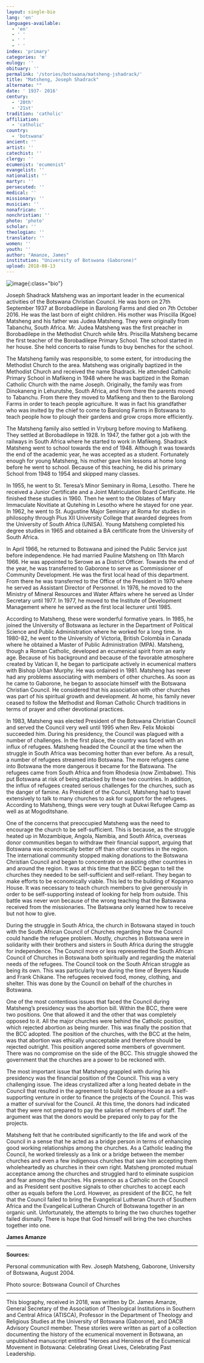 ```yaml
---
layout: single-bio
lang: 'en'
languages-available:
  - 'en'
  - ' '
  - ' '
  - ' '
index: 'primary'
categories: 'm'
eulogy: ''
obituary: ''
permalink: '/stories/botswana/matsheng-jshadrack/'
title: "Matsheng, Joseph Shadrack"
alternate: ""
date: ' 1937- 2016'
century:
  - '20th'
  - '21st'                     
tradition: 'catholic'                       
affiliation:
  - 'catholic'
country:
  - 'botswana'
ancient: ''
artist: ''
catechist: ''
clergy: ''
ecumenist: 'ecumenist'
evangelist: ''
nationalist: ''
martyr: ''
persecuted: ''
medical: ''
missionary: ''
musician: ''
nonafrican: ''
nonchristian: ''
photo: 'photo'
scholar: ''
theologian: ''
translator: ''
women: ''
youth: ''
author: "Amanze, James"
institution: "University of Botswana (Gaborone)"
upload: 2018-08-13
---
```


![image](/images/bio-pics/botswana/matsheng/matsheng.jpg){:class="bio"}


Joseph Shadrack Matsheng was an important leader in the ecumenical activities of the Botswana Christian Council. He was born on 27th September 1937 at Borobadilepe in Barolong Farms and died on 7th October 2016. He was the last born of eight children. His mother was Priscilla (Kgoe) Matsheng and his father was Judea Matsheng. They were originally from Tabanchu, South Africa. Mr. Judea Matsheng was the first preacher in Borobadilepe in the Methodist Church while Mrs. Priscilla Matsheng became the first teacher of the Borobadilepe Primary School. The school started in her house. She held concerts to raise funds to buy benches for the school.

The Matsheng family was responsible, to some extent, for introducing the Methodist Church to the area. Matsheng was originally baptized in the Methodist Church and received the name Shadrack. He attended Catholic Primary School in Mafikeng in 1948 where he was baptized in the Roman Catholic Church with the name Joseph. Originally, the family was from Dinokaneng in Lehurutshe, South Africa, and from there the parents moved to Tabanchu. From there they moved to Mafikeng and then to the Barolong Farms in order to teach people agriculture. It was in fact his grandfather who was invited by the chief to come to Barolong Farms in Botswana to teach people how to plough their gardens and grow crops more efficiently.

The Matsheng family also settled in Vryburg before moving to Mafikeng. They settled at Borobadilepe in 1928. In 1947, the father got a job with the railways in South Africa where he started to work in Mafikeng. Shadrack Matsheng went to school towards the end of 1948. Although it was towards the end of the academic year, he was accepted as a student. Fortunately enough for young Matsheng, his mother gave him lessons at home long before he went to school. Because of this teaching, he did his primary School from 1948 to 1954 and skipped many classes.

In 1955, he went to St. Teresa’s Minor Seminary in Roma, Lesotho. There he received a Junior Certificate and a Joint Matriculation Board Certificate. He finished these studies in 1960. Then he went to the Oblates of Mary Immaculate Novitiate at Qutehing in Lesotho where he stayed for one year. In 1962, he went to St. Augustine Major Seminary at Roma for studies in philosophy through Pius XII University College that awarded degrees from the University of South Africa (UNISA). Young Matsheng completed his degree studies in 1965 and obtained a BA certificate from the University of South Africa.

In April 1966, he returned to Botswana and joined the Public Service just before independence. He had married Pauline Matsheng on 11th March 1966. He was appointed to Serowe as a District Officer. Towards the end of the year, he was transferred to Gaborone to serve as Commissioner of Community Development. He was the first local head of this department. From there he was transferred to the Office of the President in 1970 where he served as Assistant Director of Personnel. In 1976, he moved to the Ministry of Mineral Resources and Water Affairs where he served as Under Secretary until 1977. In 1977, he moved to the Institute of Development Management where he served as the first local lecturer until 1985.

 According to Matsheng, these were wonderful formative years. In 1985, he joined the University of Botswana as lecturer in the Department of Political Science and Public Administration where he worked for a long time. In 1980-82, he went to the University of Victoria, British Colombia in Canada where he obtained a Master of Public Administration (MPA). Matsheng, though a Roman Catholic, developed an ecumenical spirit from an early age. Because of his background and because of the favorable atmosphere created by Vatican II, he began to participate actively in ecumenical matters with Bishop Urban Murphy. He was ordained in 1981. Matsheng has never had any problems associating with members of other churches. As soon as he came to Gaborone, he began to associate himself with the Botswana Christian Council. He considered that his association with other churches was part of his spiritual growth and development. At home, his family never ceased to follow the Methodist and Roman Catholic Church traditions in terms of prayer and other devotional practices.

 In 1983, Matsheng was elected President of the Botswana Christian Council and served the Council very well until 1995 when Rev. Felix Mokobi succeeded him. During his presidency, the Council was plagued with a number of challenges. In the first place, the country was faced with an influx of refugees. Matsheng headed the Council at the time when the struggle in South Africa was becoming hotter than ever before. As a result, a number of refugees streamed into Botswana. The more refugees came into Botswana the more dangerous it became for the Batswana. The refugees came from South Africa and from Rhodesia (now Zimbabwe). This put Botswana at risk of being attacked by these two countries. In addition, the influx of refugees created serious challenges for the churches, such as the danger of famine. As President of the Council, Matsheng had to travel extensively to talk to many churches to ask for support for the refugees. According to Matsheng, things were very tough at Dukwi Refugee Camp as well as at Mogoditshane.

 One of the concerns that preoccupied Matsheng was the need to encourage the church to be self-sufficient. This is because, as the struggle heated up in Mozambique, Angola, Namibia, and South Africa, overseas donor communities began to withdraw their financial support, arguing that Botswana was economically better off than other countries in the region. The international community stopped making donations to the Botswana Christian Council and began to concentrate on assisting other countries in and around the region. It was at this time that the BCC began to tell the churches they needed to be self-sufficient and self-reliant. They began to make efforts to be economically viable. This led to the building of Kopanyo House. It was necessary to teach church members to give generously in order to be self-supporting instead of looking for help from outside. This battle was never won because of the wrong teaching that the Batswana received from the missionaries. The Batswana only learned how to receive but not how to give.

 During the struggle in South Africa, the church in Botswana stayed in touch with the South African Council of Churches regarding how the Council could handle the refugee problem. Mostly, churches in Botswana were in solidarity with their brothers and sisters in South Africa during the struggle for independence. The Council more or less represented the South African Council of Churches in Botswana both spiritually and regarding the material needs of the refugees. The Council took on the South African struggle as being its own. This was particularly true during the time of Beyers Naude and Frank Chikane. The refugees received food, money, clothing, and shelter. This was done by the Council on behalf of the churches in Botswana.

 One of the most contentious issues that faced the Council during Matsheng’s presidency was the abortion bill. Within the BCC, there were two positions. One that allowed it and the other that was completely opposed to it. All the major churches were behind the Catholic position, which rejected abortion as being murder. This was finally the position that the BCC adopted. The position of the churches, with the BCC at the helm, was that abortion was ethically unacceptable and therefore should be rejected outright. This position angered some members of government. There was no compromise on the side of the BCC. This struggle showed the government that the churches are a power to be reckoned with.

The most important issue that Matsheng grappled with during his presidency was the financial position of the Council. This was a very challenging issue. The ideas crystallized after a long heated debate in the Council that resulted in the agreement to build Kopanyo House as a self-supporting venture in order to finance the projects of the Council. This was a matter of survival for the Council. At this time, the donors had indicated that they were not prepared to pay the salaries of members of staff. The argument was that the donors would be prepared only to pay for the projects.

 Matsheng felt that he contributed significantly to the life and work of the Council in a sense that he acted as a bridge person in terms of enhancing good working relationships among the churches. As a Catholic leading the Council, he worked tirelessly as a link or a bridge between the member churches and even a few indigenous churches that saw him accepting them wholeheartedly as churches in their own right. Matsheng promoted mutual acceptance among the churches and struggled hard to eliminate suspicion and fear among the churches. His presence as a Catholic on the Council and as President sent positive signals to other churches to accept each other as equals before the Lord. However, as president of the BCC, he felt that the Council failed to bring  the Evangelical Lutheran Church of Southern Africa and the Evangelical Lutheran Church of Botswana together in an organic unit. Unfortunately, the attempts to bring the two churches together failed dismally. There is hope that God himself will bring the two churches together into one.

**James Amanze**

---

**Sources:**

Personal communication with Rev. Joseph Matsheng, Gaborone, University of Botswana, August 2004.

Photo source: Botswana Council of Churches

---

This biography, received in 2018, was written by Dr. James Amanze, General Secretary of the Association of Theological Institutions in Southern and Central Africa (ATISCA), Professor in the Department of Theology and Religious Studies at the University of Botswana (Gaborone), and DACB Advisory Council member. These stories were written as part of a collection documenting the history of the ecumenical movement in Botswana, an unpublished manuscript entitled "Heroes and Heroines of the Ecumenical Movement in Botswana: Celebrating Great Lives, Celebrating Past Leadership.
